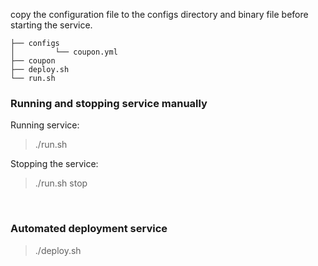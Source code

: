 
copy the configuration file to the configs directory and binary file before starting the service.

```
├── configs
│         └── coupon.yml
├── coupon
├── deploy.sh
└── run.sh
```

### Running and stopping service manually

Running service:

> ./run.sh

Stopping the service:

> ./run.sh stop

<br>

### Automated deployment service

> ./deploy.sh
